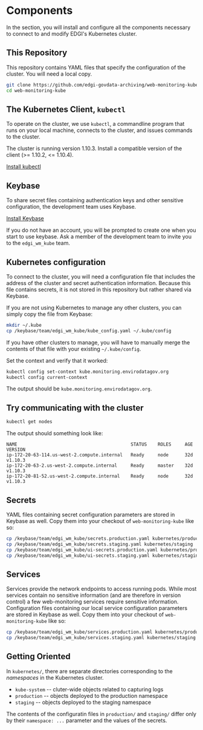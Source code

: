 # Components

In the section, you will install and configure all the components necessary to
connect to and modify EDGI's Kubernetes cluster.

## This Repository

This repository contains YAML files that specify the configuration of the
cluster. You will need a local copy.

```sh
git clone https://github.com/edgi-govdata-archiving/web-monitoring-kube
cd web-monitoring-kube
```

## The Kubernetes Client, ``kubectl``

To operate on the cluster, we use ``kubectl``, a commandline program that runs
on your local machine, connects to the cluster, and issues commands to the
cluster.

The cluster is running version 1.10.3. Install a compatible version of the
client (>= 1.10.2, <= 1.10.4).

[Install kubectl](https://kubernetes.io/docs/tasks/tools/install-kubectl/)

## Keybase

To share secret files containing authentication keys and other sensitive
configuration, the development team uses Keybase.

[Install Keybase](https://keybase.io/download)

If you do not have an account, you will be prompted to create one when you start
to use keybase. Ask a member of the development team to invite you to the
``edgi_wm_kube`` team.

## Kubernetes configuration

To connect to the cluster, you will need a configuration file that includes the
address of the cluster and secret authentication information. Because this file
contains secrets, it is not stored in this repository but rather shared via
Keybase.

If you are not using Kubernetes to manage any other clusters, you can simply
copy the file from Keybase:

```sh
mkdir ~/.kube
cp /keybase/team/edgi_wm_kube/kube_config.yaml ~/.kube/config
```

If you have other clusters to manage, you will have to manually merge the
contents of that file with your existing ``~/.kube/config``.

Set the context and verify that it worked:

```sh
kubectl config set-context kube.monitoring.envirodatagov.org
kubectl config current-context
```

The output should be ``kube.monitoring.envirodatagov.org``.

## Try communicating with the cluster

```sh
kubectl get nodes
```

The output should something look like:

```
NAME                                          STATUS    ROLES     AGE       VERSION
ip-172-20-63-114.us-west-2.compute.internal   Ready     node      32d       v1.10.3
ip-172-20-63-2.us-west-2.compute.internal     Ready     master    32d       v1.10.3
ip-172-20-81-52.us-west-2.compute.internal    Ready     node      32d       v1.10.3
```

## Secrets

YAML files containing secret configuration parameters are stored in Keybase as
well. Copy them into your checkout of ``web-monitoring-kube`` like so:

```sh
cp /keybase/team/edgi_wm_kube/secrets.production.yaml kubernetes/production
cp /keybase/team/edgi_wm_kube/secrets.staging.yaml kubernetes/staging
cp /keybase/team/edgi_wm_kube/ui-secrets.production.yaml kubernetes/production
cp /keybase/team/edgi_wm_kube/ui-secrets.staging.yaml kubernetes/staging
```

## Services

Services provide the network endpoints to access running pods. While most services contain no sensitive information (and are therefore in version control) a few web-monitoring services require sensitive information. Configuration files containing our local service configuration parameters are stored in Keybase as well. Copy them into your checkout of ``web-monitoring-kube`` like so:

```sh
cp /keybase/team/edgi_wm_kube/services.production.yaml kubernetes/production
cp /keybase/team/edgi_wm_kube/services.staging.yaml kubernetes/staging
```

## Getting Oriented

In ``kubernetes/``, there are separate directories corresponding to the
*namespaces* in the Kubernetes cluster.

* ``kube-system`` -- cluter-wide objects related to capturing logs
* ``production`` -- objects deployed to the production namespace
* ``staging`` -- objects deployed to the staging namespace

The contents of the configuratin files in ``production/`` and ``staging/``
differ only by their ``namespace: ...`` parameter and the values of the secrets.
